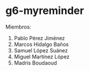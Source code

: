 # g6-myreminder

Miembros:
1. Pablo Pérez Jiménez
2. Marcos Hidalgo Baños
3. Samuel López Suánez
4. Miguel Martínez López
5. Madris Boudaoud
